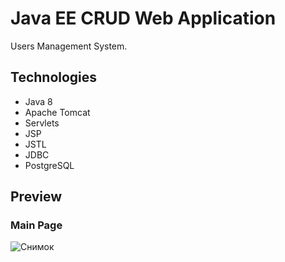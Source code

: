 # Java EE CRUD Web Application
Users Management System.
## Technologies
* Java 8
* Apache Tomcat
* Servlets
* JSP
* JSTL
* JDBC
* PostgreSQL
## Preview
### Main Page
![Снимок](https://user-images.githubusercontent.com/69822603/121777589-954aaa80-cb9b-11eb-9a6d-4da690b95963.PNG)
